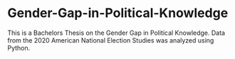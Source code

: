 # Gender-Gap-in-Political-Knowledge
This is a Bachelors Thesis on the Gender Gap in Political Knowledge. Data from the 2020 American National Election Studies was analyzed using Python.
